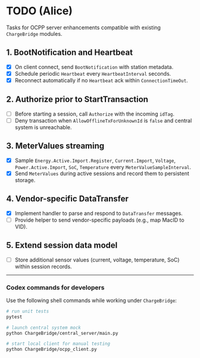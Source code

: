 # TODO (Alice)

Tasks for OCPP server enhancements compatible with existing `ChargeBridge` modules.

## 1. BootNotification and Heartbeat
- [x] On client connect, send `BootNotification` with station metadata.
- [x] Schedule periodic `Heartbeat` every `HeartbeatInterval` seconds.
- [x] Reconnect automatically if no `Heartbeat` ack within `ConnectionTimeOut`.

## 2. Authorize prior to StartTransaction
- [ ] Before starting a session, call `Authorize` with the incoming `idTag`.
- [ ] Deny transaction when `AllowOfflineTxForUnknownId` is `false` and central system is unreachable.

## 3. MeterValues streaming
- [x] Sample `Energy.Active.Import.Register`, `Current.Import`, `Voltage`, `Power.Active.Import`, `SoC`, `Temperature` every `MeterValueSampleInterval`.
- [x] Send `MeterValues` during active sessions and record them to persistent storage.

## 4. Vendor-specific DataTransfer
- [x] Implement handler to parse and respond to `DataTransfer` messages.
- [ ] Provide helper to send vendor-specific payloads (e.g., map MacID to VID).

## 5. Extend session data model
- [ ] Store additional sensor values (current, voltage, temperature, SoC) within session records.

---

### Codex commands for developers
Use the following shell commands while working under `ChargeBridge`:

```bash
# run unit tests
pytest

# launch central system mock
python ChargeBridge/central_server/main.py

# start local client for manual testing
python ChargeBridge/ocpp_client.py
```